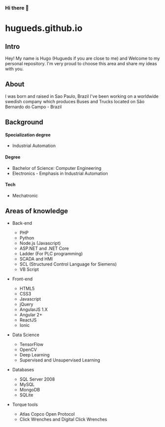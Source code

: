 ### Hi there 👋

# hugueds.github.io

## Intro

Hey! My name is Hugo (Hugueds if you are close to me) and Welcome to my personal repository.
I'm very proud to choose this area and share my ideas with you.

## About

I was born and raised in Sao Paulo, Brazil
I've been working on a worldwide swedish company which produces Buses and Trucks located on São Bernardo do Campo - Brazil


## Background

#### Specialization degree

* Industrial Automation

#### Degree

* Bachelor of Science: Computer Engineering
* Electronics - Emphasis in Industrial Automation

#### Tech

* Mechatronic

## Areas of knowledge

* Back-end
    * PHP
    * Python
    * Node.js (Javascript)
    * ASP.NET and .NET Core
    * Ladder (For PLC programming)
    * SCADA and HMI
    * SCL (Structured Control Language for Siemens)
    * VB Script

* Front-end
    * HTML5
    * CSS3
    * Javascript
    * jQuery
    * AngularJS 1.X
    * Angular 2+
    * ReactJS
    * Ionic
    
* Data Science
    * TensorFlow
    * OpenCV
    * Deep Learning
    * Supervised and Unsupervised Learning

* Databases
    * SQL Server 2008
    * MySQL
    * MongoDB
    * SQLite

* Torque tools
    * Atlas Copco Open Protocol
    * Click Wrenches and Digital Click Wrenches    


<!--
**hugueds/hugueds** is a ✨ _special_ ✨ repository because its `README.md` (this file) appears on your GitHub profile.

Here are some ideas to get you started:

- 🔭 I’m currently working on ...
- 🌱 I’m currently learning ...
- 👯 I’m looking to collaborate on ...
- 🤔 I’m looking for help with ...
- 💬 Ask me about ...
- 📫 How to reach me: ...
- 😄 Pronouns: ...
- ⚡ Fun fact: ...
-->
